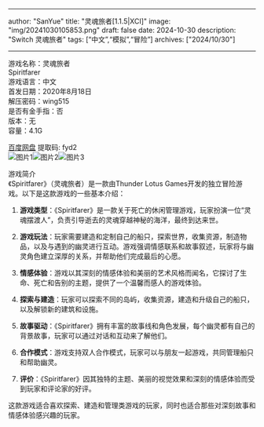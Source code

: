
---
author: "SanYue"
title: "灵魂旅者[1.1.5|XCI]"
image: "img/20241030105853.png"
draft: false
date: 2024-10-30
description: "Switch 灵魂旅者"
tags: [“中文”,“模拟”,“冒险”]
archives: ["2024/10/30"]

---

游戏名称：灵魂旅者   
Spiritfarer    
游戏语言：中文  
首发日期：2020年8月18日  
解压密码：wing515  
是否有金手指：否  
版本：无   
容量：4.1G

[百度网盘](https://pan.baidu.com/s/1aH1mxMYUPimT7qFoARR1kA) 提取码: fyd2  
![图片1](img/3be8ec2a11c.jpg)![图片2](img/2001d7df99.jpg)![图片3](img/a8378ece2771.jpg)  

游戏简介  
《Spiritfarer》（灵魂旅者）是一款由Thunder Lotus Games开发的独立冒险游戏。以下是这款游戏的一些基本介绍：

1. **游戏类型**：《Spiritfarer》是一款关于死亡的休闲管理游戏，玩家扮演一位“灵魂摆渡人”，负责引导逝去的灵魂穿越神秘的海洋，最终到达来世。

2. **游戏玩法**：玩家需要建造和定制自己的船只，探索世界，收集资源，制造物品，以及与遇到的幽灵进行互动。游戏强调情感联系和故事叙述，玩家将与幽灵角色建立深厚的关系，并帮助他们完成最后的心愿。

3. **情感体验**：游戏以其深刻的情感体验和美丽的艺术风格而闻名，它探讨了生命、死亡和告别的主题，提供了一个温馨而感人的游戏体验。

4. **探索与建造**：玩家可以探索不同的岛屿，收集资源，建造和升级自己的船只，以及解锁新的建筑和设施。

5. **故事驱动**：《Spiritfarer》拥有丰富的故事线和角色发展，每个幽灵都有自己的背景故事，玩家可以通过对话和互动来了解他们。

6. **合作模式**：游戏支持双人合作模式，玩家可以与朋友一起游戏，共同管理船只和帮助幽灵。

7. **评价**：《Spiritfarer》因其独特的主题、美丽的视觉效果和深刻的情感体验而受到玩家和评论家的好评。

这款游戏适合喜欢探索、建造和管理类游戏的玩家，同时也适合那些对深刻故事和情感体验感兴趣的玩家。

